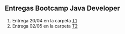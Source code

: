 ## Entregas Bootcamp Java Developer

1. Entrega 20/04 en la carpeta [T1](https://github.com/joaquinrajmilevich/BootcampEdu/tree/master/T1)
1. Entrega 02/05 en la carpeta [T2](https://github.com/joaquinrajmilevich/BootcampEdu/tree/master/T2)
